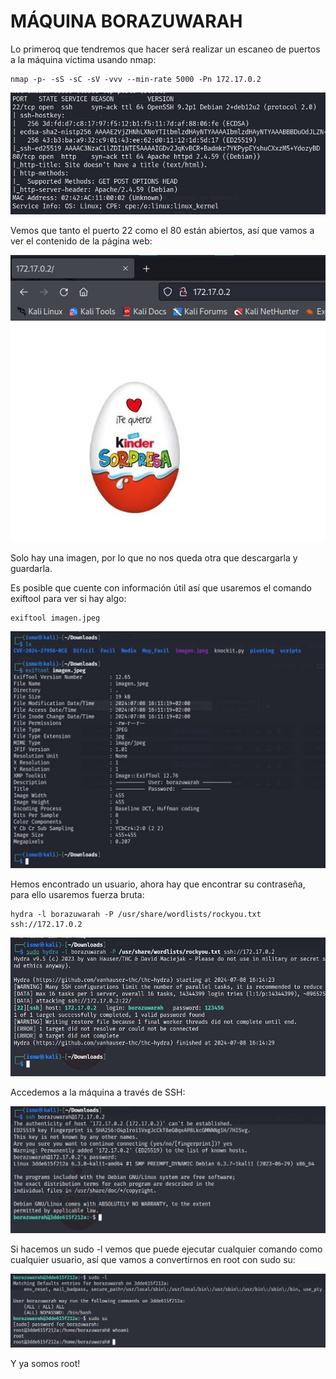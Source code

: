 # MÁQUINA BORAZUWARAH

Lo primeroq que tendremos que hacer será realizar un escaneo de puertos a la máquina víctima usando nmap:

```shell
nmap -p- -sS -sC -sV -vvv --min-rate 5000 -Pn 172.17.0.2
```

![NMAP](https://github.com/Isma-yo/photos/blob/main/Borazuwarah/foto.jpg)

Vemos que tanto el puerto 22 como el 80 están abiertos, así que vamos a ver el contenido de la página web:

![WEB](https://github.com/Isma-yo/photos/blob/main/Borazuwarah/foto2.jpg)

Solo hay una imagen, por lo que no nos queda otra que descargarla y guardarla.

Es posible que cuente con información útil así que usaremos el comando exiftool para ver si hay algo:

```shell
exiftool imagen.jpeg
```

![FOTO](https://github.com/Isma-yo/photos/blob/main/Borazuwarah/foto3.jpg)

Hemos encontrado un usuario, ahora hay que encontrar su contraseña, para ello usaremos fuerza bruta:

```shell
hydra -l borazuwarah -P /usr/share/wordlists/rockyou.txt ssh://172.17.0.2
```

![PASS](https://github.com/Isma-yo/photos/blob/main/Borazuwarah/foto4.jpg)

Accedemos a la máquina a través de SSH:

![PASS](https://github.com/Isma-yo/photos/blob/main/Borazuwarah/foto5.jpg)

Si hacemos un sudo -l vemos que puede ejecutar cualquier comando como cualquier usuario, así que vamos a convertirnos en root con sudo su:

![ROOT](https://github.com/Isma-yo/photos/blob/main/Borazuwarah/foto6.jpg)

Y ya somos root!


